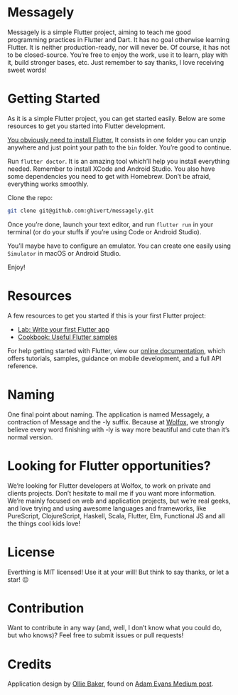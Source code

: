 # Messagely

Messagely is a simple Flutter project, aiming to teach me good programming practices in Flutter and Dart. It has no goal otherwise learning Flutter. It is neither production-ready, nor will never be. Of course, it has not to be closed-source. You’re free to enjoy the work, use it to learn, play with it, build stronger bases, etc. Just remember to say thanks, I love receiving sweet words!

# Getting Started

As it is a simple Flutter project, you can get started easily. Below are some resources to get you started into Flutter development.

[You obviously need to install Flutter.](https://flutter.dev/docs/get-started/install) It consists in one folder you can unzip anywhere and just point your path to the `bin` folder. You’re good to continue.

Run `flutter doctor`. It is an amazing tool which’ll help you install everything needed. Remember to install XCode and Android Studio. You also have some dependencies you need to get with Homebrew. Don’t be afraid, everything works smoothly.

Clone the repo:

```bash
git clone git@github.com:ghivert/messagely.git
```

Once you’re done, launch your text editor, and run `flutter run` in your terminal (or do your stuffs if you’re using Code or Android Studio).

You’ll maybe have to configure an emulator. You can create one easily using `Simulator` in macOS or Android Studio.

Enjoy!

# Resources

A few resources to get you started if this is your first Flutter project:

- [Lab: Write your first Flutter app](https://flutter.dev/docs/get-started/codelab)
- [Cookbook: Useful Flutter samples](https://flutter.dev/docs/cookbook)

For help getting started with Flutter, view our [online documentation](https://flutter.dev/docs), which offers tutorials, samples, guidance on mobile development, and a full API reference.

# Naming

One final point about naming. The application is named Messagely, a contraction of Message and the -ly suffix. Because at [Wolfox](https://wolfox.co), we strongly believe every word finishing with -ly is way more beautiful and cute than it’s normal version.

# Looking for Flutter opportunities?

We’re looking for Flutter developers at Wolfox, to work on private and clients projects. Don’t hesitate to mail me if you want more information. We’re mainly focused on web and application projects, but we’re real geeks, and love trying and using awesome languages and frameworks, like PureScript, ClojureScript, Haskell, Scala, Flutter, Elm, Functional JS and all the things cool kids love!

# License

Everthing is MIT licensed! Use it at your will! But think to say thanks, or let a star! 😉

# Contribution

Want to contribute in any way (and, well, I don’t know what you could do, but who knows)? Feel free to submit issues or pull requests!

# Credits

Application design by [Ollie Baker](https://medium.com/@OllieBrkr), found on [Adam Evans Medium post](https://medium.com/inspiration-supply/messenger-chat-app-uis-a8aa76e33ba4).

